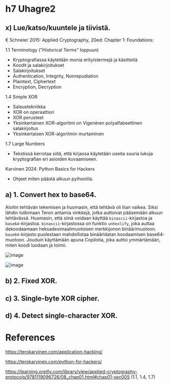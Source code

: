 # h7 Uhagre2 

## x) Lue/katso/kuuntele ja tiivistä.

€ Schneier 2015: Applied Cryptography, 20ed: Chapter 1: Foundations:

1.1 Terminology ("Historical Terms" loppuun)

- Kryptografiassa käytetään monia erityistermejä ja käsitteitä
- Koodit ja salakirjoitukset
- Salakirjoitukset
- Authentication, Integrity, Nonrepudiation
- Plaintext, Ciphertext
- Encryption, Decryption

1.4 Simple XOR

- Salaustekniikka
- XOR on operaattiori
- XOR perusteet
- Yksinkertainen XOR-algoritmi on Vigenèren polyalfabeettinen salakirjoitus
- Yksinkertaisen XOR-algoritmin murtaminen

1.7 Large Numbers

- Tekstissä kerrotaa siitä, että kirjassa käytetään useita suuria lukuja kryptografian eri asioiden kuvaamiseen.

Karvinen 2024: Python Basics for Hackers

- Ohjeet miten päästä alkuun pythonilla.


## a) 1. Convert hex to base64.

Aloitin tehtävän tekemisen ja huomasin, että tehtävä oli liian vaikea. Siksi lähdin tutkimaan Teron antamia vinkkejä, jotka auttoivat pääsemään alkuun tehtävässä. Huomasin, että siinä voidaan käyttää `binascii`-kirjastoa ja `base64`-kirjastoa. `binascii`-kirjastossa on funktio `unhexlify`, joka auttaa dekoodaamaan heksadesimaalimuotoisen merkkijonon binäärimuotoon. `base64`-kirjasto puolestaan mahdollistaa binääridatan koodaamisen base64-muotoon. Jouduin käyttämään apuna Copilotia, joka auttoi ymmärtämään, miten koodi luodaan ja toimii.


![image](https://github.com/user-attachments/assets/7e8a25d0-dd18-40af-8d5d-854719c9b3ec)


![image](https://github.com/user-attachments/assets/e4a04780-c33b-4768-840a-0beb23c83a79)

## b) 2. Fixed XOR.

## c) 3. Single-byte XOR cipher.

## d) 4. Detect single-character XOR.

# References

https://terokarvinen.com/application-hacking/

https://terokarvinen.com/python-for-hackers/

https://learning.oreilly.com/library/view/applied-cryptography-protocols/9781119096726/08_chap01.html#chap01-sec005 (1.1, 1.4, 1.7)
